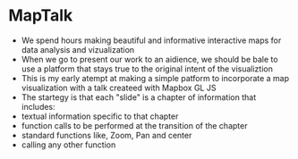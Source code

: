 # MapTalk

- We spend hours making beautiful and informative interactive maps for data analysis and vizualization
- When we go to present our work to an aidience, we should be bale to use a platform that stays true to the original intent of the visualiztion
- This is my early atempt at making a simple patform to incorporate a map visualization with a talk createed with Mapbox GL JS
- The startegy is that each "slide" is a chapter of information that includes:
 - textual information specific to that chapter
 -  function calls to be performed at the transition of the chapter
   - standard functions like, Zoom, Pan and center
   - calling any other function
